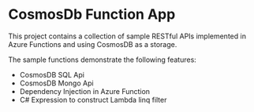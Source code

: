 # CosmosDb Function App

This project contains a collection of sample RESTful APIs implemented in Azure Functions and using CosmosDB as a storage. 

The sample functions demonstrate the following features:

* CosmosDB SQL Api
* CosmosDB Mongo Api
* Dependency Injection in Azure Function
* C# Expression to construct Lambda linq filter 
